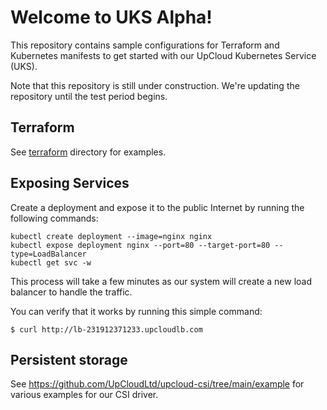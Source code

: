 # Welcome to UKS Alpha!

This repository contains sample configurations for Terraform and Kubernetes manifests to get started with our UpCloud Kubernetes Service (UKS).

Note that this repository is still under construction. We're updating the repository until the test period begins.

## Terraform

See [terraform](terraform) directory for examples.

## Exposing Services

Create a deployment and expose it to the public Internet by running the following commands:

```
kubectl create deployment --image=nginx nginx
kubectl expose deployment nginx --port=80 --target-port=80 --type=LoadBalancer
kubectl get svc -w
```

This process will take a few minutes as our system will create a new load balancer to handle the traffic.

You can verify that it works by running this simple command:

```
$ curl http://lb-231912371233.upcloudlb.com
```

## Persistent storage

See https://github.com/UpCloudLtd/upcloud-csi/tree/main/example for various examples for our CSI driver.
